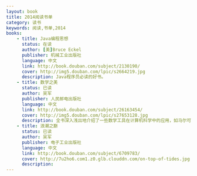 ```yaml
---
layout: book
title: 2014阅读书单
category: 读书
keywords: 阅读,书单,2014
books: 
    - title: Java编程思想
      status: 在读
      author: [美]Bruce Eckel
      publisher: 机械工业出版社
      language: 中文
      link: http://book.douban.com/subject/2130190/
      cover: http://img5.douban.com/lpic/s2664219.jpg
      description: Java程序员必读的好书。
    - title: 数学之美
      status: 已读
      author: 吴军
      publisher: 人民邮电出版社
      language: 中文
      link: http://book.douban.com/subject/26163454/
      cover: http://img5.douban.com/lpic/s27653128.jpg
      description: 全书深入浅出地介绍了一些数学工具在计算机科学中的应用，如马尔可夫链，贝叶斯网络，图论，动态规划，最大熵模型等，内容广泛，却也生动有趣。
    - title: 浪潮之巅
      status: 已读
      author: 吴军
      publisher: 电子工业出版社
      language: 中文
      link: http://book.douban.com/subject/6709783/
      cover: http://7u2ho6.com1.z0.glb.clouddn.com/on-top-of-tides.jpg
      description: 
---
```

